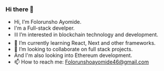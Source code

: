 ### Hi there 👋

- Hi, I’m Folorunsho Ayomide.
- I'm a Full-stack develper.
- ⛓ I’m interested in blockchain technology and development.
- 🌱 I’m currently learning React, Next and other frameworks. 
- 👯 I’m looking to collaborate on full stack projects.
- And I'm also looking into Ethereum development.
- 📫 How to reach me: Folorunshoayomide46@gmail.com


